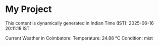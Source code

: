 # My Project

This content is dynamically generated in Indian Time (IST): 2025-06-16 20:11:18 IST


Current Weather in Coimbatore:
Temperature: 24.88 °C
Condition: mist
